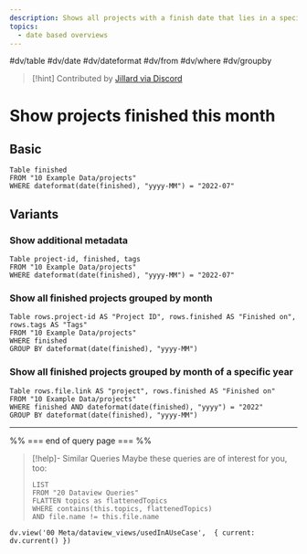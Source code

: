```yaml
---
description: Shows all projects with a finish date that lies in a specific month or year, optionally with additional metadata
topics:
  - date based overviews
---
```

#dv/table #dv/date #dv/dateformat #dv/from #dv/where #dv/groupby 


> [!hint] Contributed by [Jillard via Discord](https://discord.com/channels/686053708261228577/875721010144477204/1003859143792283658)

# Show projects finished this month

## Basic 

```dataview
Table finished 
FROM "10 Example Data/projects" 
WHERE dateformat(date(finished), "yyyy-MM") = "2022-07"
```

## Variants

### Show additional metadata

```dataview
Table project-id, finished, tags 
FROM "10 Example Data/projects" 
WHERE dateformat(date(finished), "yyyy-MM") = "2022-07"
```

### Show all finished projects grouped by month

```dataview
Table rows.project-id AS "Project ID", rows.finished AS "Finished on", rows.tags AS "Tags" 
FROM "10 Example Data/projects" 
WHERE finished
GROUP BY dateformat(date(finished), "yyyy-MM")
```

### Show all finished projects grouped by month of a specific year

```dataview
Table rows.file.link AS "project", rows.finished AS "Finished on"
FROM "10 Example Data/projects" 
WHERE finished AND dateformat(date(finished), "yyyy") = "2022"
GROUP BY dateformat(date(finished), "yyyy-MM")
```

---
%% === end of query page === %%
> [!help]- Similar Queries
> Maybe these queries are of interest for you, too:
> ```dataview
> LIST
> FROM "20 Dataview Queries"
> FLATTEN topics as flattenedTopics
> WHERE contains(this.topics, flattenedTopics)
> AND file.name != this.file.name
> ```

```dataviewjs
dv.view('00 Meta/dataview_views/usedInAUseCase',  { current: dv.current() })
```